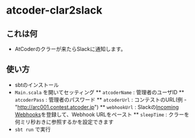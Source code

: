 # atcoder-clar2slack

## これは何

* AtCoderのクラーが来たらSlackに通知します。

## 使い方

* sbtのインストール
* `Main.scala` を開いてセッティング
** `atcoderName` : 管理者のユーザID
** `atcoderPass` : 管理者のパスワード
** `atcoderUrl` : コンテストのURL(例 - "http://arc001.contest.atcoder.jp")
** `webhookUrl` : Slackの[Incoming Webhooks](https://my.slack.com/services/new/incoming-webhook/)を登録して、Webhook URLをペースト
** `sleepTime` : クラーを何ミリ秒おきに参照するかを設定できます
* `sbt run` で実行

